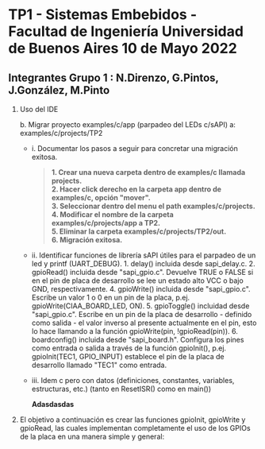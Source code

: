 # TP1 - Sistemas Embebidos - Facultad de Ingeniería Universidad de Buenos Aires 10 de Mayo 2022

## Integrantes Grupo 1 : N.Direnzo, G.Pintos, J.González, M.Pinto


1. Uso del IDE

   b. Migrar proyecto examples/c/app (parpadeo del LEDs c/sAPI) a: examples/c/projects/TP2
      - i. Documentar los pasos a seguir para concretar una migración exitosa.  
           >**1. Crear una nueva carpeta dentro de examples/c llamada projects.  
             2. Hacer click derecho en la carpeta app dentro de examples/c, opción "mover".  
             3. Seleccionar dentro del menu el path examples/c/projects.  
             4. Modificar el nombre de la carpeta examples/c/projects/app a TP2.  
             5. Eliminar la carpeta examples/c/projects/TP2/out.  
             6. Migración exitosa.**  
      - ii. Identificar funciones de librería sAPI útiles para el parpadeo de un led y printf (UART_DEBUG). 
             1. delay() incluida desde sapi_delay.c. 
             2. gpioRead() incluida desde "sapi_gpio.c". Devuelve TRUE o FALSE si en el pin de placa de desarrollo se lee un estado alto VCC o bajo GND, respectivamente.
             4. gpioWrite() incluida desde "sapi_gpio.c". Escribe un valor 1 o 0 en un pin de la placa, p.ej. gpioWrite(CIAA_BOARD_LED, ON).
             5. gpioToggle() incluidad desde "sapi_gpio.c". Escribe en un pin de la placa de desarrollo - definido como salida - el valor inverso al presente actualmente en el pin, esto lo hace llamando a la función gpioWrite(pin, !gpioRead(pin)).
             6. boardconfig() incluida desde "sapi_board.h". Configura los pines como entrada o salida a través de la función gpioInit(), p.ej. gpioInit(TEC1, GPIO_INPUT) establece el pin de la placa de desarrollo llamado "TEC1" como entrada. 
             
      - iii. Idem c pero con datos (definiciones, constantes, variables, estructuras, etc.) (tanto en ResetISR() como en main())
           
          **Adasdasdas**
          
2. El objetivo a continuación es crear las funciones gpioInit, gpioWrite y gpioRead, las cuales implementan completamente el uso de los
GPIOs de la placa en una manera simple y general: 

